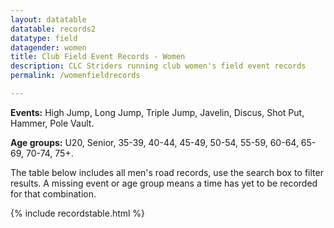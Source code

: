 ```yaml
---
layout: datatable
datatable: records2
datatype: field
datagender: women
title: Club Field Event Records - Women
description: CLC Striders running club women's field event records
permalink: /womenfieldrecords

---
```


**Events:** High Jump, Long Jump, Triple Jump, Javelin, Discus, Shot Put, Hammer, Pole Vault.

**Age groups:** U20, Senior, 35-39, 40-44, 45-49, 50-54, 55-59, 60-64, 65-69, 70-74, 75+.

The table below includes all men's road records, use the search box to filter results. A missing event or age group means a time has yet to be recorded for that combination.

{% include recordstable.html %}
